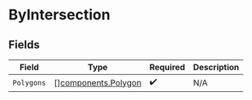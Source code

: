 # ByIntersection


## Fields

| Field                                                      | Type                                                       | Required                                                   | Description                                                |
| ---------------------------------------------------------- | ---------------------------------------------------------- | ---------------------------------------------------------- | ---------------------------------------------------------- |
| `Polygons`                                                 | [][components.Polygon](../../models/components/polygon.md) | :heavy_check_mark:                                         | N/A                                                        |
